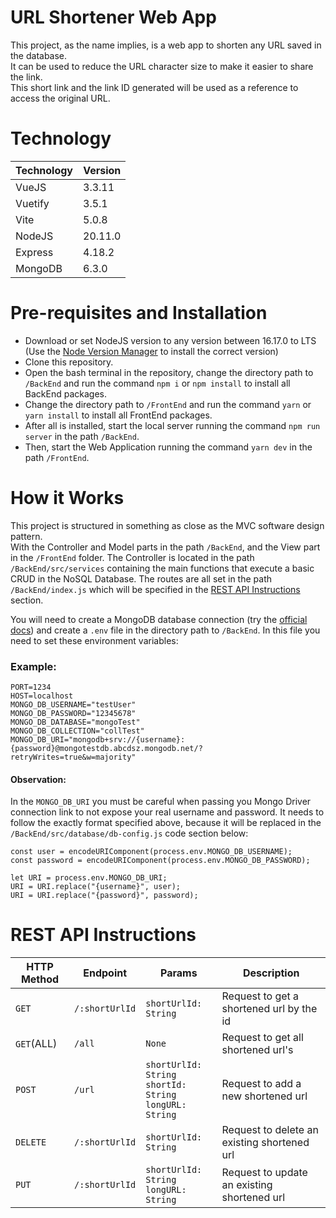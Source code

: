 # URL Shortener Web App

This project, as the name implies, is a web app to shorten any URL saved in the database.<br>
It can be used to reduce the URL character size to make it easier to share the link.<br>
This short link and the link ID generated will be used as a reference to access the original URL.

# Technology

| Technology | Version |
|----------|------|
| VueJS | 3.3.11 |
| Vuetify | 3.5.1 |
| Vite | 5.0.8 |
| NodeJS | 20.11.0 |
| Express | 4.18.2 |
| MongoDB | 6.3.0 |

# Pre-requisites and Installation

 - Download or set NodeJS version to any version between 16.17.0 to LTS (Use the [Node Version Manager](https://github.com/nvm-sh/nvm) to install the correct version)
 - Clone this repository.
 - Open the bash terminal in the repository, change the directory path to `/BackEnd` and run the command `npm i` or `npm install` to install all BackEnd packages.
 - Change the directory path to `/FrontEnd` and run the command `yarn` or `yarn install` to install all FrontEnd packages.
 - After all is installed, start the local server running the command `npm run server` in the path `/BackEnd`.
 - Then, start the Web Application running the command `yarn dev` in the path `/FrontEnd`.

# How it Works

This project is structured in something as close as the MVC software design pattern.<br>
With the Controller and Model parts in the path `/BackEnd`, and the View part in the `/FrontEnd` folder. 
The Controller is located in the path `/BackEnd/src/services` containing the main functions that execute a basic CRUD in the NoSQL Database.
The routes are all set in the path `/BackEnd/index.js` which will be specified in the <a href="#restApi" >REST API Instructions</a> section.

You will need to create a MongoDB database connection (try the [official docs](https://www.mongodb.com/docs/atlas/getting-started/)) and create a `.env` file in the directory path to `/BackEnd`. In this file you need to set these environment variables:

### Example:
    PORT=1234
    HOST=localhost
    MONGO_DB_USERNAME="testUser"
    MONGO_DB_PASSWORD="12345678"
    MONGO_DB_DATABASE="mongoTest"
    MONGO_DB_COLLECTION="collTest"
    MONGO_DB_URI="mongodb+srv://{username}:{password}@mongotestdb.abcdsz.mongodb.net/?retryWrites=true&w=majority"

#### Observation:
In the `MONGO_DB_URI` you must be careful when passing you Mongo Driver connection link to not expose your real username and password.
It needs to follow the exactly format specified above, because it will be replaced in the `/BackEnd/src/database/db-config.js` code section below:

    const user = encodeURIComponent(process.env.MONGO_DB_USERNAME);
    const password = encodeURIComponent(process.env.MONGO_DB_PASSWORD);

    let URI = process.env.MONGO_DB_URI;
    URI = URI.replace("{username}", user);
    URI = URI.replace("{password}", password);


<h1 id="restApi" >REST API Instructions</h1>

| HTTP Method | Endpoint | Params | Description |
|-------------|----------|--------|-------------|
|`GET` | `/:shortUrlId` | `shortUrlId: String` | Request to get a shortened url by the id |
| `GET`(ALL) | `/all` | `None`| Request to get all shortened url's |
| `POST` | `/url` | `shortUrlId: String` <br> `shortId: String` <br> `longURL: String`| Request to add a new shortened url |
| `DELETE` | `/:shortUrlId` | `shortUrlId: String` | Request to delete an existing shortened url |
| `PUT` | `/:shortUrlId` | `shortUrlId: String` <br> `longURL: String` | Request to update an existing shortened url |